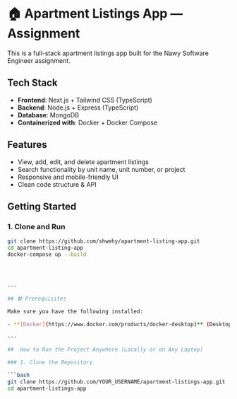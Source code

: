 # 🏠 Apartment Listings App — Assignment

This is a full-stack apartment listings app built for the Nawy Software Engineer assignment.

##  Tech Stack

- **Frontend**: Next.js + Tailwind CSS (TypeScript)
- **Backend**: Node.js + Express (TypeScript)
- **Database**: MongoDB
- **Containerized with**: Docker + Docker Compose

## Features

- View, add, edit, and delete apartment listings
- Search functionality by unit name, unit number, or project
- Responsive and mobile-friendly UI
- Clean code structure & API

##  Getting Started

### 1. Clone and Run

```bash
git clone https://github.com/shwehy/apartment-listing-app.git
cd apartment-listing-app
docker-compose up --build




---

## 🛠️ Prerequisites

Make sure you have the following installed:

- **[Docker](https://www.docker.com/products/docker-desktop)** (Desktop)

---

##  How to Run the Project Anywhere (Locally or on Any Laptop)

### 1. Clone the Repository

```bash
git clone https://github.com/YOUR_USERNAME/apartment-listings-app.git
cd apartment-listings-app
